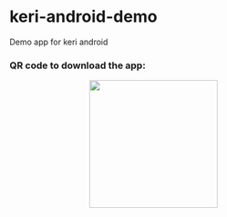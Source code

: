 # keri-android-demo
Demo app for keri android

### QR code to download the app:
<p align = "middle">
  <img src = "https://user-images.githubusercontent.com/83274413/165176546-c1068140-1b41-41d6-83d6-7d7d828da56f.png" width="225"/>
</p>

